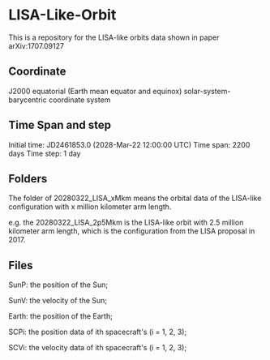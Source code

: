 # LISA-Like-Orbit
This is a repository for the LISA-like orbits data shown in paper arXiv:1707.09127

## Coordinate
J2000 equatorial (Earth mean equator and equinox) solar-system-barycentric coordinate system

## Time Span and step
Initial time: JD2461853.0 (2028-Mar-22 12:00:00 UTC)
Time span: 2200 days
Time step: 1 day

## Folders

The folder of 20280322_LISA_xMkm means the orbital data of the LISA-like configuration with x million kilometer arm length.

e.g. the 20280322_LISA_2p5Mkm is the LISA-like orbit with 2.5 million kilometer arm length, which is the configuration from the LISA proposal in 2017.


## Files
SunP: the position of the Sun;

SunV: the velocity of the Sun;

Earth: the position of the Earth;

SCPi: the position data of ith spacecraft's (i = 1, 2, 3);

SCVi: the velocity data of ith spacecraft's (i = 1, 2, 3);
